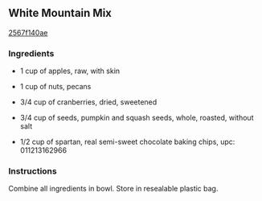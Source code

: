 ## White Mountain Mix

[2567f140ae](http://www.vegetariantimes.com/recipe/white-mountain-mix/)

### Ingredients

 - 1 cup of apples, raw, with skin

 - 1 cup of nuts, pecans

 - 3/4 cup of cranberries, dried, sweetened

 - 3/4 cup of seeds, pumpkin and squash seeds, whole, roasted, without salt

 - 1/2 cup of spartan, real semi-sweet chocolate baking chips, upc: 011213162966

### Instructions

Combine all ingredients in bowl. Store in resealable plastic bag.
